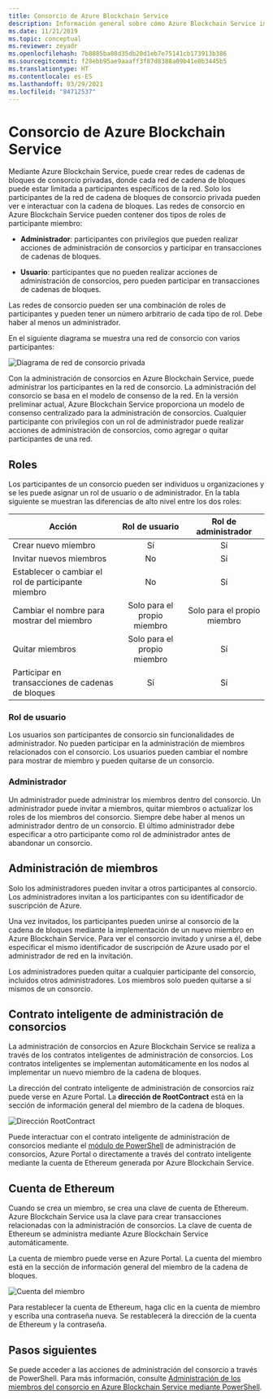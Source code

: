 ```yaml
---
title: Consorcio de Azure Blockchain Service
description: Información general sobre cómo Azure Blockchain Service implementa las redes de cadena de bloques del consorcio.
ms.date: 11/21/2019
ms.topic: conceptual
ms.reviewer: zeyadr
ms.openlocfilehash: 7b8885ba08d35db20d1eb7e75141cb173913b386
ms.sourcegitcommit: f28ebb95ae9aaaff3f87d8388a09b41e0b3445b5
ms.translationtype: HT
ms.contentlocale: es-ES
ms.lasthandoff: 03/29/2021
ms.locfileid: "84712537"
---
```

# <a name="azure-blockchain-service-consortium"></a>Consorcio de Azure Blockchain Service

Mediante Azure Blockchain Service, puede crear redes de cadenas de bloques de consorcio privadas, donde cada red de cadena de bloques puede estar limitada a participantes específicos de la red. Solo los participantes de la red de cadena de bloques de consorcio privada pueden ver e interactuar con la cadena de bloques. Las redes de consorcio en Azure Blockchain Service pueden contener dos tipos de roles de participante miembro:

* **Administrador**: participantes con privilegios que pueden realizar acciones de administración de consorcios y participar en transacciones de cadenas de bloques.

* **Usuario**: participantes que no pueden realizar acciones de administración de consorcios, pero pueden participar en transacciones de cadenas de bloques.

Las redes de consorcio pueden ser una combinación de roles de participantes y pueden tener un número arbitrario de cada tipo de rol. Debe haber al menos un administrador.

En el siguiente diagrama se muestra una red de consorcio con varios participantes:

![Diagrama de red de consorcio privada](./media/consortium/network-diagram.png)

Con la administración de consorcios en Azure Blockchain Service, puede administrar los participantes en la red de consorcio. La administración del consorcio se basa en el modelo de consenso de la red. En la versión preliminar actual, Azure Blockchain Service proporciona un modelo de consenso centralizado para la administración de consorcios. Cualquier participante con privilegios con un rol de administrador puede realizar acciones de administración de consorcios, como agregar o quitar participantes de una red.

## <a name="roles"></a>Roles

Los participantes de un consorcio pueden ser individuos u organizaciones y se les puede asignar un rol de usuario o de administrador. En la tabla siguiente se muestran las diferencias de alto nivel entre los dos roles:

| Acción | Rol de usuario | Rol de administrador
|--------|:----:|:------------:|
| Crear nuevo miembro | Sí | Sí |
| Invitar nuevos miembros | No | Sí |
| Establecer o cambiar el rol de participante miembro | No | Sí |
| Cambiar el nombre para mostrar del miembro | Solo para el propio miembro | Solo para el propio miembro |
| Quitar miembros | Solo para el propio miembro | Sí |
| Participar en transacciones de cadenas de bloques | Sí | Sí |

### <a name="user-role"></a>Rol de usuario

Los usuarios son participantes de consorcio sin funcionalidades de administrador. No pueden participar en la administración de miembros relacionados con el consorcio. Los usuarios pueden cambiar el nombre para mostrar de miembro y pueden quitarse de un consorcio.

### <a name="administrator"></a>Administrador

Un administrador puede administrar los miembros dentro del consorcio. Un administrador puede invitar a miembros, quitar miembros o actualizar los roles de los miembros del consorcio.
Siempre debe haber al menos un administrador dentro de un consorcio. El último administrador debe especificar a otro participante como rol de administrador antes de abandonar un consorcio.

## <a name="managing-members"></a>Administración de miembros

Solo los administradores pueden invitar a otros participantes al consorcio. Los administradores invitan a los participantes con su identificador de suscripción de Azure.

Una vez invitados, los participantes pueden unirse al consorcio de la cadena de bloques mediante la implementación de un nuevo miembro en Azure Blockchain Service. Para ver el consorcio invitado y unirse a él, debe especificar el mismo identificador de suscripción de Azure usado por el administrador de red en la invitación.

Los administradores pueden quitar a cualquier participante del consorcio, incluidos otros administradores. Los miembros solo pueden quitarse a sí mismos de un consorcio.

## <a name="consortium-management-smart-contract"></a>Contrato inteligente de administración de consorcios

La administración de consorcios en Azure Blockchain Service se realiza a través de los contratos inteligentes de administración de consorcios. Los contratos inteligentes se implementan automáticamente en los nodos al implementar un nuevo miembro de la cadena de bloques.

La dirección del contrato inteligente de administración de consorcios raíz puede verse en Azure Portal. La **dirección de RootContract** está en la sección de información general del miembro de la cadena de bloques.

![Dirección RootContract](./media/consortium/rootcontract-address.png)

Puede interactuar con el contrato inteligente de administración de consorcios mediante el [módulo de PowerShell](manage-consortium-powershell.md) de administración de consorcios, Azure Portal o directamente a través del contrato inteligente mediante la cuenta de Ethereum generada por Azure Blockchain Service.

## <a name="ethereum-account"></a>Cuenta de Ethereum

Cuando se crea un miembro, se crea una clave de cuenta de Ethereum. Azure Blockchain Service usa la clave para crear transacciones relacionadas con la administración de consorcios. La clave de cuenta de Ethereum se administra mediante Azure Blockchain Service automáticamente.

La cuenta de miembro puede verse en Azure Portal. La cuenta del miembro está en la sección de información general del miembro de la cadena de bloques.

![Cuenta del miembro](./media/consortium/member-account.png)

Para restablecer la cuenta de Ethereum, haga clic en la cuenta de miembro y escriba una contraseña nueva. Se restablecerá la dirección de la cuenta de Ethereum y la contraseña.  

## <a name="next-steps"></a>Pasos siguientes

Se puede acceder a las acciones de administración del consorcio a través de PowerShell. Para más información, consulte [Administración de los miembros del consorcio en Azure Blockchain Service mediante PowerShell](manage-consortium-powershell.md).
